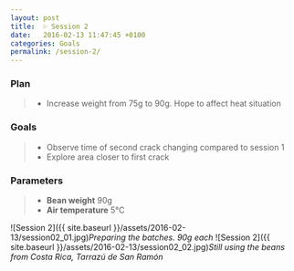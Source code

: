 ```yaml
---
layout: post
title:  ⚐ Session 2
date:   2016-02-13 11:47:45 +0100
categories: Goals
permalink: /session-2/
---
```


### Plan
> * Increase weight from 75g to 90g. Hope to affect heat situation

### Goals
> * Observe time of second crack changing compared to session 1
> * Explore area closer to first crack

### Parameters
> * **Bean weight** 90g
> * **Air temperature** 5°C

![Session 2]({{ site.baseurl }}/assets/2016-02-13/session02_01.jpg)*Preparing the batches. 90g each*
![Session 2]({{ site.baseurl }}/assets/2016-02-13/session02_02.jpg)*Still using the beans from Costa Rica, Tarrazú de San Ramón*

